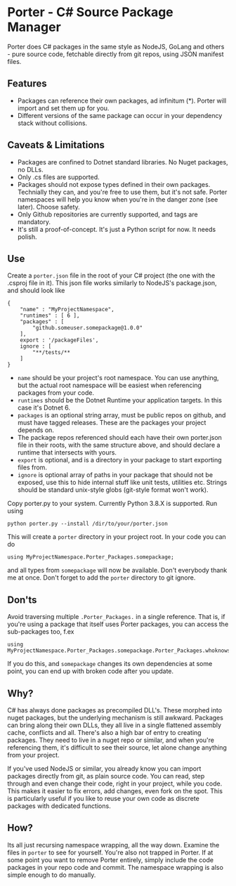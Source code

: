 # Porter - C# Source Package Manager

Porter does C# packages in the same style as NodeJS, GoLang and others - pure source code, fetchable directly from git repos, using JSON manifest files.


## Features 

- Packages can reference their own packages, ad infinitum (*). Porter will import and set them up for you. 
- Different versions of the same package can occur in your dependency stack without collisions.

 
## Caveats & Limitations

- Packages are confined to Dotnet standard libraries. No Nuget packages, no DLLs.
- Only .cs files are supported.
- Packages should not expose types defined in their own packages. Technially they can, and you're free to use them, but it's not safe. Porter namespaces will help you know when you're in the danger zone (see later). Choose safety.
- Only Github repositories are currently supported, and tags are mandatory.
- It's still a proof-of-concept. It's just a Python script for now. It needs polish.


## Use

Create a `porter.json` file in the root of your C# project (the one with the .csproj file in it). This json file works similarly to NodeJS's package.json, and should look like

    {
        "name" : "MyProjectNamespace",
        "runtimes" : [ 6 ],
        "packages" : [
            "github.someuser.somepackage@1.0.0" 
        ],
        export : '/packageFiles',
        ignore : [
            "**/tests/**
        ]
    }

- `name` should be your project's root namespace. You can use anything, but the actual root namespace will be easiest when referencing packages from your code.
- `runtimes` should be the Dotnet Runtime your application targets. In this case it's Dotnet 6. 
- `packages` is an optional string array, must be public repos on github, and must have tagged releases. These are the packages your project depends on.
- The package repos referenced should each have their own porter.json file in their roots, with the same structure above, and should declare a runtime that intersects with yours.
- `export` is optional, and is a directory in your package to start exporting files from.
- `ignore` is optional array of paths in your package that should not be exposed, use this to hide internal stuff like unit tests, utilities etc. Strings should be standard unix-style globs (git-style format won't work).


Copy porter.py to your system. Currently Python 3.8.X is supported. Run using

    python porter.py --install /dir/to/your/porter.json

This will create a `porter` directory in your project root. In your code you can do

    using MyProjectNamespace.Porter_Packages.somepackage;

and all types from `somepackage` will now be available. Don't everybody thank me at once. Don't forget to add the `porter` directory to git ignore.


## Don'ts

Avoid traversing multiple `.Porter_Packages.` in a single reference. That is, if you're using a package that itself uses Porter packages, you can access the sub-packages too, f.ex 

    using MyProjectNamespace.Porter_Packages.somepackage.Porter_Packages.whoknowswhatsdownhere;

If you do this, and `somepackage` changes its own dependencies at some point, you can end up with broken code after you update. 


## Why?

C# has always done packages as precompiled DLL's. These morphed into nuget packages, but the underlying mechanism is still awkward. Packages can bring along their own DLLs, they all live in a single flattened assembly cache, conflicts and all. There's also a high bar of entry to creating packages. They need to live in a nuget repo or similar, and when you're referencing them, it's difficult to see their source, let alone change anything from your project.

If you've used NodeJS or similar, you already know you can import packages directly from git, as plain source code. You can read, step through and even change their code, right in your project, while you code. This makes it easier to fix errors, add changes, even fork on the spot. This is particularly useful if you like to reuse your own code as discrete packages with dedicated functions.


## How?

Its all just recursing namespace wrapping, all the way down. Examine the files in `porter` to see for yourself. You're also not trapped in Porter. If at some point you want to remove Porter entirely, simply include the code packages in your repo code and commit. The namespace wrapping is also simple enough to do manually.
